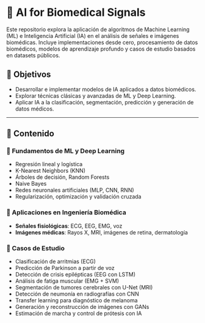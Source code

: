 # 🧠 AI for Biomedical Signals

Este repositorio explora la aplicación de algoritmos de Machine Learning (ML) e Inteligencia Artificial (IA) en el análisis de señales e imágenes biomédicas. Incluye implementaciones desde cero, procesamiento de datos biomédicos, modelos de aprendizaje profundo y casos de estudio basados en datasets públicos.

## 📌 Objetivos

- Desarrollar e implementar modelos de IA aplicados a datos biomédicos.
- Explorar técnicas clásicas y avanzadas de ML y Deep Learning.
- Aplicar IA a la clasificación, segmentación, predicción y generación de datos médicos.

---

## 🧩 Contenido

### 🔷 Fundamentos de ML y Deep Learning

- Regresión lineal y logística
- K-Nearest Neighbors (KNN)
- Árboles de decisión, Random Forests
- Naive Bayes
- Redes neuronales artificiales (MLP, CNN, RNN)
- Regularización, optimización y validación cruzada

### 🧬 Aplicaciones en Ingeniería Biomédica

- **Señales fisiológicas**: ECG, EEG, EMG, voz
- **Imágenes médicas**: Rayos X, MRI, imágenes de retina, dermatología

### 🧪 Casos de Estudio

- Clasificación de arritmias (ECG)
- Predicción de Parkinson a partir de voz
- Detección de crisis epilépticas (EEG con LSTM)
- Análisis de fatiga muscular (EMG + SVM)
- Segmentación de tumores cerebrales con U-Net (MRI)
- Detección de neumonía en radiografías con CNN
- Transfer learning para diagnóstico de melanoma
- Generación y reconstrucción de imágenes con GANs
- Estimación de marcha y control de prótesis con IA
